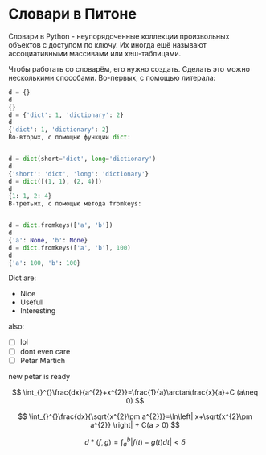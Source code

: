 # Словари в Питоне

Словари в Python - неупорядоченные коллекции произвольных объектов с доступом по ключу. Их иногда ещё называют ассоциативными массивами или хеш-таблицами.

Чтобы работать со словарём, его нужно создать. Сделать это можно несколькими способами. Во-первых, с помощью литерала:

```python
d = {}
d
{}
d = {'dict': 1, 'dictionary': 2}
d
{'dict': 1, 'dictionary': 2}
Во-вторых, с помощью функции dict:


d = dict(short='dict', long='dictionary')
d
{'short': 'dict', 'long': 'dictionary'}
d = dict([(1, 1), (2, 4)])
d
{1: 1, 2: 4}
В-третьих, с помощью метода fromkeys:


d = dict.fromkeys(['a', 'b'])
d
{'a': None, 'b': None}
d = dict.fromkeys(['a', 'b'], 100)
d
{'a': 100, 'b': 100}
```

Dict are:

- Nice
- Usefull
- Interesting

also:

- [ ] lol
- [ ] dont even care
- [ ] Petar Martich

new petar is ready

$$
\int_{}^{}\frac{dx}{a^{2}+x^{2}}=\frac{1}{a}\arctan\frac{x}{a}+C   (a\neq 0)
$$

$$
\int_{}^{}\frac{dx}{\sqrt{x^{2}\pm a^{2}}}=\ln\left| x+\sqrt{x^{2}\pm a^{2}} \right| + C(a > 0)
$$

$$
d*(f,g)= \int_{a}^{b}\left| f(t)-g(t)dt \right| <\delta
$$
